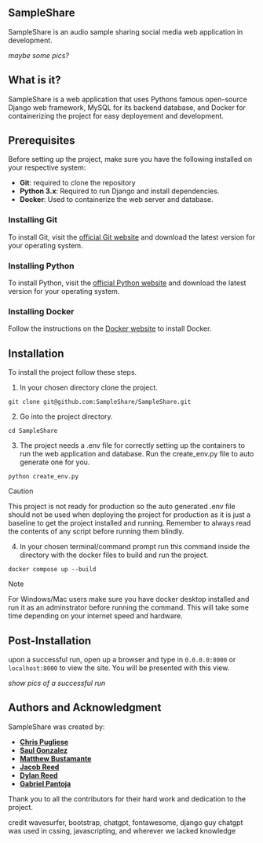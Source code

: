 ## **SampleShare**
SampleShare is an audio sample sharing social media web application in development. 

*maybe some pics?*

## **What is it?**
SampleShare is a web application that uses Pythons famous open-source Django web framework, MySQL for its backend database, and Docker for containerizing the project for easy deployement and development. 

## Prerequisites

Before setting up the project, make sure you have the following installed on your respective system:
- **Git**: required to clone the repository
- **Python 3.x**: Required to run Django and install dependencies.
- **Docker**: Used to containerize the web server and database.

### Installing Git
To install Git, visit the [official Git website](https://git-scm.com/) and download the latest version for your operating system.

### Installing Python
To install Python, visit the [official Python website](https://www.python.org/downloads/) and download the latest version for your operating system.

### Installing Docker
Follow the instructions on the [Docker website](https://docs.docker.com/get-docker/) to install Docker.

## **Installation**
To install the project follow these steps.

1. In your chosen directory clone the project.
```
git clone git@github.com:SampleShare/SampleShare.git
```
2. Go into the project directory. 
```
cd SampleShare
```
3. The project needs a .env file for correctly setting up the containers to run the web application and database. Run the create_env.py file to auto generate one for you.
```
python create_env.py
```
> [!caution] 
> This project is not ready for production so the auto generated .env file should not be used when deploying the project for production as it is just a baseline to get the project installed and running. Remember to always read the contents of any script before running them blindly.

4. In your chosen terminal/command prompt run this command inside the directory with the docker files to build and run the project.
```
docker compose up --build
```
> [!note] 
> For Windows/Mac users make sure you have docker desktop installed and run it as an adminstrator before running the command. This will take some time depending on your internet speed and hardware.

## **Post-Installation**
upon a successful run, open up a browser and type in 
`
0.0.0.0:8000
`
or 
`
localhost:8000
`
to view the site. You will be presented with this view.

*show pics of a successful run*

## **Authors and Acknowledgment**

SampleShare was created by:

- **[Chris Pugliese](https://github.com/chrispugliese)**
- **[Saul Gonzalez](https://github.com/saul178)**
- **[Matthew Bustamante](https://github.com/Matthew-Bustamante)**
- **[Jacob Reed](https://github.com/BeachPeddler)**
- **[Dylan Reed](https://github.com/DylanCReed)**
- **[Gabriel Pantoja](https://github.com/Jeze2)**

Thank you to all the contributors for their hard work and dedication to the project.

credit wavesurfer, bootstrap, chatgpt, fontawesome, django guy
chatgpt was used in cssing, javascripting, and wherever we lacked knowledge 


